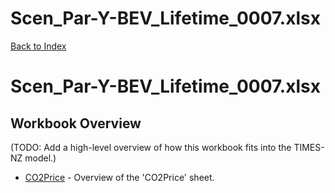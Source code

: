# Scen_Par-Y-BEV_Lifetime_0007.xlsx

[Back to Index](../../../README.md)

# Scen_Par-Y-BEV_Lifetime_0007.xlsx

## Workbook Overview

(TODO: Add a high-level overview of how this workbook fits into the TIMES-NZ model.)

- [CO2Price](CO2Price.md) - Overview of the 'CO2Price' sheet.
